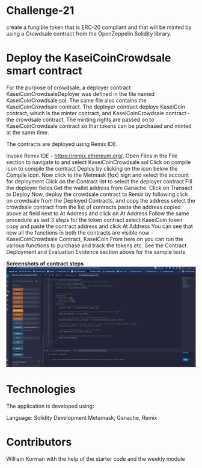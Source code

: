# Challenge-21
create a fungible token that is ERC-20 compliant and that will be minted by using a Crowdsale contract from the OpenZeppelin Solidity library.

# Deploy the KaseiCoinCrowdsale smart contract
For the purpose of crowdsale, a deployer contract KaseiCoinCrowdsaleDeployer was defined in the file named KaseiCoinCrowdsale.sol. The same file also contains the KaseiCoinCrowdsale contract. The deployer contract deploys KaseiCoin contract, which is the minter contract, and KaseiCoinCrowdsale contract - the crowdsale contract. The minting rights are passed on to KaseiCoinCrowdsale contract so that tokens can be purchased and minted at the same time.

The contracts are deployed using Remix IDE.

Invoke Remix IDE - https://remix.ethereum.org/.
Open Files in the File section to navigate to and select KaseiCoinCrowdsale.sol
Click on compile icon to compile the contract
Deploy by clicking on the icon below the Compile icon.
Now click to the Metmask (fox) sign and select the account for deployment
Click on the Contract list to select the deployer contract
Fill the deployer fields
Get the wallet address from Ganache.
Click on Transact to Deploy
Now, deploy the crowdsale contract to Remix by following
click on crowdsale from the Deployed Contracts, and copy the address
select the crowdsale contract from the list of contracts
paste the address copied above at field next to At Address and click on At Address
Follow the same procedure as last 3 steps for the token contract
select KaseiCoin token
copy and paste the contract address and click At Address
You can see that now all the functions in both the contracts are visible now - KaseiCoinCrowdsale Contract, KaseiCoin
From here on you can run the various functions to purchase and track the tokens etc. See the Contract Deployment and Evaluation Evidence section above for the sample tests.

**Screenshots of contract steps**
![Image 4](https://github.com/Willykman/Challenge-21/blob/main/Image%204.png?raw=true)
# Technologies
The application is developed using:

Language: Solidity
Development Metamask, Ganache, Remix

# Contributors
William Korman with the help of the starter code and the weekly module

